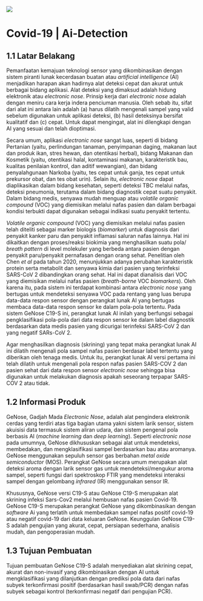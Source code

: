 ![](resources\header.png)

# Covid-19 | Ai-Detection

## 1.1 Latar Belakang

Pemanfaatan kemajuan teknologi sensor yang dikombinasikan dengan sistem piranti lunak kecerdasan buatan atau *artificial intelligence* (AI) menjadikan harapan akan hadirnya alat deteksi cepat dan akurat untuk berbagai bidang aplikasi. Alat deteksi yang dimaksud adalah hidung elektronik atau *electronic nose*. Prinsip kerja dari *electronic nose* adalah dengan meniru cara kerja indera penciuman manusia. Oleh sebab itu, sifat dari alat ini antara lain adalah (a) harus dilatih mengenali sampel yang valid sebelum digunakan untuk aplikasi deteksi, (b) hasil deteksinya bersifat kualitatif dan (c) cepat. Untuk dapat mengingat, alat ini dilengkapi dengan AI yang sesuai dan telah dioptimasi. 

Secara umum, aplikasi *electronic nose* sangat luas, seperti di bidang Pertanian (yaitu, perlindungan tanaman, penyimpanan daging, makanan laut dan produk ikan, stres hewan, dan otentikasi herbal), bidang Makanan dan Kosmetik (yaitu, otentikasi halal, kontaminasi makanan, karakteristik bau, kualitas penilaian kontrol, dan aditif wewangian), dan bidang penyalahgunaan Narkoba (yaitu, tes cepat untuk ganja, tes cepat untuk prekursor obat, dan tes obat urin). Selain itu, *electronic nose* dapat diaplikasikan dalam bidang kesehatan, seperti deteksi TBC melalui nafas, deteksi pneumonia, terutama dalam bidang diagnostik cepat suatu penyakit. Dalam bidang medis, senyawa mudah menguap atau *volatile organic compound* (VOC) yang diemisikan melalui nafas pasien dan dalam berbagai kondisi terbukti dapat digunakan sebagai indikasi suatu penyakit tertentu. 

*Volatile organic compound* (VOC) yang diemisikan melalui nafas pasien telah diteliti sebagai marker biologis (*biomarker*) untuk diagnosis dari penyakit kanker paru dan penyakit inflamasi saluran nafas lainnya. Hal ini dikaitkan dengan proses/reaksi biokimia yang menghasilkan suatu pola/ *breath pattern* di level molekuler  yang berbeda antara pasien dengan penyakit paru/penyakit pernafasan dengan orang sehat. Penelitian oleh Chen *et al* pada tahun 2020, menunjukkan adanya perubahan karakteristik protein serta metabolit dan senyawa kimia dari pasien yang terinfeksi SARS-CoV 2 dibandingkan orang sehat. Hal ini dapat dianalisis dari VOC yang diemisikan melalui nafas pasien (*breath-borne* VOC *biomarkers*). Oleh karena itu, pada sistem ini terdapat kombinasi antara *electronic nose* yang bertugas untuk mendeteksi senyawa VOC pada rentang yang luas berupa data-data respon sensor dengan perangkat lunak AI yang bertugas membaca data-data respon sensor ke dalam pola-pola tertentu. Pada sistem GeNose C19-S ini, perangkat lunak AI inilah yang berfungsi sebagai pengklasifikasi pola-pola dari data respon sensor ke dalam label diagnostik berdasarkan data medis pasien yang dicurigai terinfeksi SARS-CoV 2 dan yang negatif SARs-CoV 2. 

Agar menghasilkan diagnosis (skrining) yang tepat maka perangkat lunak AI ini dilatih mengenali pola sampel nafas pasien berdasar label tertentu yang diberikan oleh tenaga medis. Untuk itu, perangkat lunak AI versi pertama ini telah dilatih untuk mengenali pola respon nafas pasien SARS-COV 2 dan pasien sehat dari data respon sensor *electronic nose* sehingga bisa digunakan untuk melakukan diagnosis apakah seseorang terpapar SARS-COV 2 atau tidak.

## 1.2 Informasi Produk 

GeNose, Gadjah Mada *Electronic Nose*, adalah alat pengindera elektronik cerdas yang terdiri atas tiga bagian utama yakni sistem larik sensor, sistem akuisisi data termasuk sistem aliran udara, dan sistem pengenal pola berbasis AI (*machine learning* dan *deep learning*). Seperti *electronic nose* pada umumnya, GeNose dikhususkan sebagai alat untuk mendeteksi, membedakan, dan mengklasifikasi sampel berdasarkan bau atau aromanya. GeNose menggunakan sepuluh sensor gas berbahan *metal oxide semiconductor* (MOS). Perangkat GeNose secara umum merupakan alat deteksi aroma dengan larik sensor gas untuk mendeteksi/mengukur aroma sampel, seperti fungsi dari spektroskop FTIR yang mendeteksi interaksi sampel dengan gelombang *infrared* (IR) menggunakan sensor IR. 

 

Khususnya, GeNose versi C19-S atau GeNose C19-S merupakan alat skrining infeksi Sars-Cov2 melalui hembusan nafas pasien Covid-19. GeNose C19-S merupakan perangkat GeNose yang dikombinasikan dengan *software* Ai yang terlatih untuk membedakan sampel nafas positif covid-19 atau negatif covid-19 dari data keluaran GeNose. Keunggulan GeNose C19-S adalah pengujian yang akurat, cepat, persiapan sederhana, analisis mudah, dan pengoperasian mudah.

## 1.3 Tujuan Pembuatan

Tujuan pembuatan GeNose C19-S adalah menyediakan alat skrining cepat, akurat dan non-invasif yang dikombinasikan dengan AI untuk mengklasifikasi yang dilanjutkan dengan prediksi pola data dari nafas subyek terkonfirmasi positif (berdasarkan hasil swab/PCR) dengan nafas subyek sebagai kontrol (terkonfirmasi negatif dari pengujian PCR).
